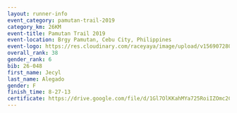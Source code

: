 ```yaml
---
layout: runner-info 
event_category: pamutan-trail-2019 
category_km: 26KM 
event-title: Pamutan Trail 2019 
event-location: Brgy Pamutan, Cebu City, Philippines 
event-logo: https://res.cloudinary.com/raceyaya/image/upload/v1569072806/logo/pamutan-trail_d8abrj.jpg 
overall_rank: 38
gender_rank: 6
bib: 26-048
first_name: Jecyl
last_name: Alegado
gender: F
finish_time: 8-27-13
certificate: https://drive.google.com/file/d/1Gl7OlKKahMYa725RoiIZOmc2CkzYTXsh/view?usp=sharing
---
```

